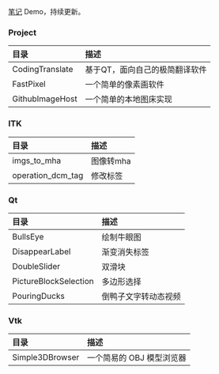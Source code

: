 [笔记](https://blog.beyondxin.top/) Demo，持续更新。


### Project

|   目录    |   描述                        |
| :------- |  :-------------------------- |
|  CodingTranslate  |  基于QT，面向自己的极简翻译软件                |
|  FastPixel  | 一个简单的像素画软件       |
|  GithubImageHost  | 一个简单的本地图床实现       |

### ITK

|   目录    |   描述                        |
| :------- |  :-------------------------- |
|  imgs_to_mha  |  图像转mha                |
|  operation_dcm_tag  | 修改标签       |

### Qt

|   目录    |   描述                        |
| :------- |  :-------------------------- |
|  BullsEye  |  绘制牛眼图                |
|  DisappearLabel  | 渐变消失标签       |
|  DoubleSlider  |  双滑块                |
|  PictureBlockSelection  |  多边形选择                |
|  PouringDucks  |  倒鸭子文字转动态视频                |

### Vtk

|   目录    |   描述                        |
| :------- |  :-------------------------- |
|  Simple3DBrowser  |  一个简易的 OBJ 模型浏览器                |
